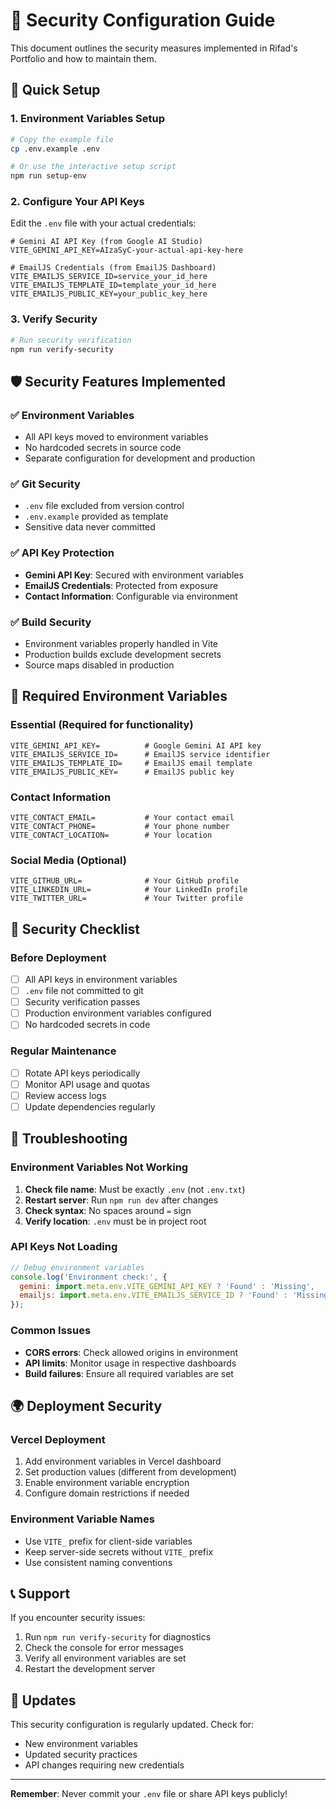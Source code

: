 # 🔐 Security Configuration Guide

This document outlines the security measures implemented in Rifad's Portfolio and how to maintain them.

## 🚀 Quick Setup

### 1. Environment Variables Setup
```bash
# Copy the example file
cp .env.example .env

# Or use the interactive setup script
npm run setup-env
```

### 2. Configure Your API Keys
Edit the `.env` file with your actual credentials:

```env
# Gemini AI API Key (from Google AI Studio)
VITE_GEMINI_API_KEY=AIzaSyC-your-actual-api-key-here

# EmailJS Credentials (from EmailJS Dashboard)
VITE_EMAILJS_SERVICE_ID=service_your_id_here
VITE_EMAILJS_TEMPLATE_ID=template_your_id_here
VITE_EMAILJS_PUBLIC_KEY=your_public_key_here
```

### 3. Verify Security
```bash
# Run security verification
npm run verify-security
```

## 🛡️ Security Features Implemented

### ✅ Environment Variables
- All API keys moved to environment variables
- No hardcoded secrets in source code
- Separate configuration for development and production

### ✅ Git Security
- `.env` file excluded from version control
- `.env.example` provided as template
- Sensitive data never committed

### ✅ API Key Protection
- **Gemini API Key**: Secured with environment variables
- **EmailJS Credentials**: Protected from exposure
- **Contact Information**: Configurable via environment

### ✅ Build Security
- Environment variables properly handled in Vite
- Production builds exclude development secrets
- Source maps disabled in production

## 🔑 Required Environment Variables

### Essential (Required for functionality)
```env
VITE_GEMINI_API_KEY=          # Google Gemini AI API key
VITE_EMAILJS_SERVICE_ID=      # EmailJS service identifier
VITE_EMAILJS_TEMPLATE_ID=     # EmailJS email template
VITE_EMAILJS_PUBLIC_KEY=      # EmailJS public key
```

### Contact Information
```env
VITE_CONTACT_EMAIL=           # Your contact email
VITE_CONTACT_PHONE=           # Your phone number
VITE_CONTACT_LOCATION=        # Your location
```

### Social Media (Optional)
```env
VITE_GITHUB_URL=              # Your GitHub profile
VITE_LINKEDIN_URL=            # Your LinkedIn profile
VITE_TWITTER_URL=             # Your Twitter profile
```

## 🚨 Security Checklist

### Before Deployment
- [ ] All API keys in environment variables
- [ ] `.env` file not committed to git
- [ ] Security verification passes
- [ ] Production environment variables configured
- [ ] No hardcoded secrets in code

### Regular Maintenance
- [ ] Rotate API keys periodically
- [ ] Monitor API usage and quotas
- [ ] Review access logs
- [ ] Update dependencies regularly

## 🔧 Troubleshooting

### Environment Variables Not Working
1. **Check file name**: Must be exactly `.env` (not `.env.txt`)
2. **Restart server**: Run `npm run dev` after changes
3. **Check syntax**: No spaces around `=` sign
4. **Verify location**: `.env` must be in project root

### API Keys Not Loading
```javascript
// Debug environment variables
console.log('Environment check:', {
  gemini: import.meta.env.VITE_GEMINI_API_KEY ? 'Found' : 'Missing',
  emailjs: import.meta.env.VITE_EMAILJS_SERVICE_ID ? 'Found' : 'Missing'
});
```

### Common Issues
- **CORS errors**: Check allowed origins in environment
- **API limits**: Monitor usage in respective dashboards
- **Build failures**: Ensure all required variables are set

## 🌍 Deployment Security

### Vercel Deployment
1. Add environment variables in Vercel dashboard
2. Set production values (different from development)
3. Enable environment variable encryption
4. Configure domain restrictions if needed

### Environment Variable Names
- Use `VITE_` prefix for client-side variables
- Keep server-side secrets without `VITE_` prefix
- Use consistent naming conventions

## 📞 Support

If you encounter security issues:
1. Run `npm run verify-security` for diagnostics
2. Check the console for error messages
3. Verify all environment variables are set
4. Restart the development server

## 🔄 Updates

This security configuration is regularly updated. Check for:
- New environment variables
- Updated security practices
- API changes requiring new credentials

---

**Remember**: Never commit your `.env` file or share API keys publicly!
